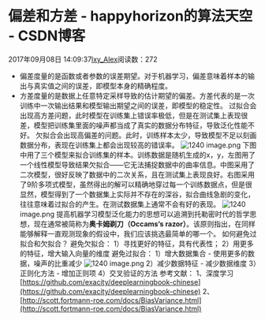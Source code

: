 # 偏差和方差 - happyhorizon的算法天空 - CSDN博客
2017年09月08日 14:09:37[lxy_Alex](https://me.csdn.net/happyhorizion)阅读数：272
- 偏差度量的是函数或者参数的误差期望。对于机器学习，偏差意味着样本的输出与真实值之间的误差，即模型本身的精确程度。
- 方差度量的是数据上任意特定采样导致的估计期望的偏差。方差代表的是一次训练中一次输出结果和模型输出期望之间的误差，即模型的稳定性。
过拟合会出现高方差问题，此时模型在训练集上错误率极低，但是在测试集上表现很差，模型把训练集里面的噪声都当成了真实的数据分布特征，导致泛化性能不好。
欠拟合会出现高偏差的问题。此时，训练样本太少，导致模型不足以刻画数据分布，表现在训练集上都会出现较高的错误率。
![1240](https://upload-images.jianshu.io/upload_images/4685306-0e5febd142f24438.png?imageMogr2/auto-orient/strip%7CimageView2/2/w/1240)
image.png
下图中用了三个模型来拟合训练集的样本。训练数据是随机生成的x，y，左图用了一个线性模型导致结果欠拟合——它无法捕捉数据中的曲率信息。中图采用了二次模型，很好反映了数据中的二次关系，且在测试集上表现良好。右图采用了9阶多项式模型，虽然得出的解可以精确地穿过每一个训练数据点，但是很显然，模型得到了一个数据集上实际并不存在的深谷，拟合曲线急剧的变化，往往意味着过拟合的产生。在测试数据集上通常不会有好的表现。
![1240](https://upload-images.jianshu.io/upload_images/4685306-31341f2a2319a767.png?imageMogr2/auto-orient/strip%7CimageView2/2/w/1240)
image.png
提高机器学习模型泛化能力的思想可以追溯到托勒密时代的哲学思想，现在通常被简称为**奥卡姆剃刀（Occams‘s razor）**。该原则指出，在同样能够解释一直观测现象的假设中，我们应该挑选最简单的哪一个。
如何避免过拟合和欠拟合？
避免欠拟合：
1）寻找更好的特征，具有代表性；
2）用更多的特征，增大输入向量的维度
避免过拟合：
1）增大数据集合 - 使用更多的数据，噪声的比重减少
![1240](https://upload-images.jianshu.io/upload_images/4685306-9410c668c3ef9b87.png?imageMogr2/auto-orient/strip%7CimageView2/2/w/1240)
image.png
2）减少数据特征 - 减少数据维度
3）正则化方法 - 增加正则项
4）交叉验证的方法
参考文献：
1、深度学习 [https://github.com/exacity/deeplearningbook-chinese](https://github.com/exacity/deeplearningbook-chinese)
2、[http://scott.fortmann-roe.com/docs/BiasVariance.html](http://scott.fortmann-roe.com/docs/BiasVariance.html)
